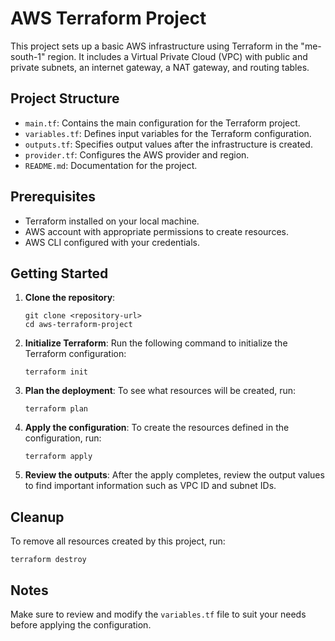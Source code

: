 # AWS Terraform Project

This project sets up a basic AWS infrastructure using Terraform in the "me-south-1" region. It includes a Virtual Private Cloud (VPC) with public and private subnets, an internet gateway, a NAT gateway, and routing tables.

## Project Structure

- `main.tf`: Contains the main configuration for the Terraform project.
- `variables.tf`: Defines input variables for the Terraform configuration.
- `outputs.tf`: Specifies output values after the infrastructure is created.
- `provider.tf`: Configures the AWS provider and region.
- `README.md`: Documentation for the project.

## Prerequisites

- Terraform installed on your local machine.
- AWS account with appropriate permissions to create resources.
- AWS CLI configured with your credentials.

## Getting Started

1. **Clone the repository**:
   ```
   git clone <repository-url>
   cd aws-terraform-project
   ```

2. **Initialize Terraform**:
   Run the following command to initialize the Terraform configuration:
   ```
   terraform init
   ```

3. **Plan the deployment**:
   To see what resources will be created, run:
   ```
   terraform plan
   ```

4. **Apply the configuration**:
   To create the resources defined in the configuration, run:
   ```
   terraform apply
   ```

5. **Review the outputs**:
   After the apply completes, review the output values to find important information such as VPC ID and subnet IDs.

## Cleanup

To remove all resources created by this project, run:
```
terraform destroy
```

## Notes

Make sure to review and modify the `variables.tf` file to suit your needs before applying the configuration.